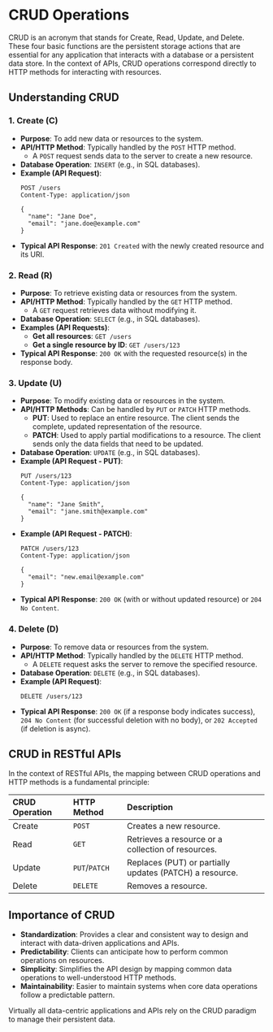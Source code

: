 # CRUD Operations

CRUD is an acronym that stands for Create, Read, Update, and Delete. These four basic functions are the persistent storage actions that are essential for any application that interacts with a database or a persistent data store. In the context of APIs, CRUD operations correspond directly to HTTP methods for interacting with resources.

## Understanding CRUD

### 1. Create (C)

*   **Purpose**: To add new data or resources to the system.
*   **API/HTTP Method**: Typically handled by the `POST` HTTP method.
    *   A `POST` request sends data to the server to create a new resource.
*   **Database Operation**: `INSERT` (e.g., in SQL databases).
*   **Example (API Request)**:
    ```
    POST /users
    Content-Type: application/json

    {
      "name": "Jane Doe",
      "email": "jane.doe@example.com"
    }
    ```
*   **Typical API Response**: `201 Created` with the newly created resource and its URI.

### 2. Read (R)

*   **Purpose**: To retrieve existing data or resources from the system.
*   **API/HTTP Method**: Typically handled by the `GET` HTTP method.
    *   A `GET` request retrieves data without modifying it.
*   **Database Operation**: `SELECT` (e.g., in SQL databases).
*   **Examples (API Requests)**:
    *   **Get all resources**: `GET /users`
    *   **Get a single resource by ID**: `GET /users/123`
*   **Typical API Response**: `200 OK` with the requested resource(s) in the response body.

### 3. Update (U)

*   **Purpose**: To modify existing data or resources in the system.
*   **API/HTTP Methods**: Can be handled by `PUT` or `PATCH` HTTP methods.
    *   **PUT**: Used to replace an entire resource. The client sends the complete, updated representation of the resource.
    *   **PATCH**: Used to apply partial modifications to a resource. The client sends only the data fields that need to be updated.
*   **Database Operation**: `UPDATE` (e.g., in SQL databases).
*   **Example (API Request - PUT)**:
    ```
    PUT /users/123
    Content-Type: application/json

    {
      "name": "Jane Smith",
      "email": "jane.smith@example.com"
    }
    ```
*   **Example (API Request - PATCH)**:
    ```
    PATCH /users/123
    Content-Type: application/json

    {
      "email": "new.email@example.com"
    }
    ```
*   **Typical API Response**: `200 OK` (with or without updated resource) or `204 No Content`.

### 4. Delete (D)

*   **Purpose**: To remove data or resources from the system.
*   **API/HTTP Method**: Typically handled by the `DELETE` HTTP method.
    *   A `DELETE` request asks the server to remove the specified resource.
*   **Database Operation**: `DELETE` (e.g., in SQL databases).
*   **Example (API Request)**:
    ```
    DELETE /users/123
    ```
*   **Typical API Response**: `200 OK` (if a response body indicates success), `204 No Content` (for successful deletion with no body), or `202 Accepted` (if deletion is async).

## CRUD in RESTful APIs

In the context of RESTful APIs, the mapping between CRUD operations and HTTP methods is a fundamental principle:

| CRUD Operation | HTTP Method | Description                                            |
| :------------- | :---------- | :----------------------------------------------------- |
| Create         | `POST`      | Creates a new resource.                                |
| Read           | `GET`       | Retrieves a resource or a collection of resources.     |
| Update         | `PUT`/`PATCH`| Replaces (PUT) or partially updates (PATCH) a resource. |
| Delete         | `DELETE`    | Removes a resource.                                    |

## Importance of CRUD

*   **Standardization**: Provides a clear and consistent way to design and interact with data-driven applications and APIs.
*   **Predictability**: Clients can anticipate how to perform common operations on resources.
*   **Simplicity**: Simplifies the API design by mapping common data operations to well-understood HTTP methods.
*   **Maintainability**: Easier to maintain systems when core data operations follow a predictable pattern.

Virtually all data-centric applications and APIs rely on the CRUD paradigm to manage their persistent data.
